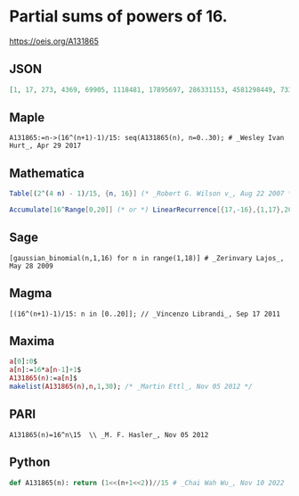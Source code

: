 # Partial sums of powers of 16\.
https://oeis.org/A131865
## JSON
```JSON
[1, 17, 273, 4369, 69905, 1118481, 17895697, 286331153, 4581298449, 73300775185, 1172812402961, 18764998447377, 300239975158033, 4803839602528529, 76861433640456465, 1229782938247303441, 19676527011956855057, 314824432191309680913, 5037190915060954894609]
```
## Maple
```Maple
A131865:=n->(16^(n+1)-1)/15: seq(A131865(n), n=0..30); # _Wesley Ivan Hurt_, Apr 29 2017
```
## Mathematica
```Mathematica
Table[(2^(4 n) - 1)/15, {n, 16}] (* _Robert G. Wilson v_, Aug 22 2007 *)
```
```Mathematica
Accumulate[16^Range[0,20]] (* or *) LinearRecurrence[{17,-16},{1,17},20] (* _Harvey P. Dale_, Jul 19 2019 *)
```
## Sage
```Sage
[gaussian_binomial(n,1,16) for n in range(1,18)] # _Zerinvary Lajos_, May 28 2009
```
## Magma
```Magma
[(16^(n+1)-1)/15: n in [0..20]]; // _Vincenzo Librandi_, Sep 17 2011
```
## Maxima
```Maxima
a[0]:0$
a[n]:=16*a[n-1]+1$
A131865(n):=a[n]$
makelist(A131865(n),n,1,30); /* _Martin Ettl_, Nov 05 2012 */
```
## PARI
```PARI
A131865(n)=16^n\15  \\ _M. F. Hasler_, Nov 05 2012
```
## Python
```Python
def A131865(n): return (1<<(n+1<<2))//15 # _Chai Wah Wu_, Nov 10 2022
```

